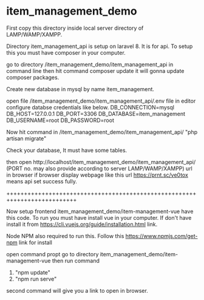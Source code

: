 # item_management_demo
First copy this directory inside local server directory of LAMP/WAMP/XAMPP.

Directory item_management_api is setup on laravel 8. It is for api.
To setup this you must have composer in your computer.

go to directory /item_management_demo/item_management_api in command line then hit command composer update it will gonna update composer packages.

Create new database in mysql by name item_management.

open file /item_management_demo/item_management_api/.env file in editor configure databse credentials like below.
DB_CONNECTION=mysql
DB_HOST=127.0.0.1
DB_PORT=3306
DB_DATABASE=item_management
DB_USERNAME=root
DB_PASSWORD=root

Now hit command in /item_management_demo/item_management_api/
"php artisan migrate"

Check your database, It must have some tables.

then open http://localhost/item_management_demo/item_management_api/
(PORT no. may also provide according to server LAMP/WAMP/XAMPP) url in browser if browser display webpage like this url https://prnt.sc/ve0tox means api set success fully.


++++++++++++++++++++++++++++++++++++++++++++++++++++++++++++++++++++++++++

Now setup frontend item_management_demo/item-management-vue have this code.
To run you must have install vue in your computer. If don't have install it from https://cli.vuejs.org/guide/installation.html link.

Node NPM also required to run this.
Follow this https://www.npmjs.com/get-npm link for install 

open command propt go to directory item_management_demo/item-management-vue then run command 
1. "npm update"
2. "npm run serve"

second command will give you a link to open in browser.



